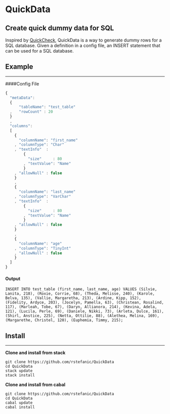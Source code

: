 # QuickData
## Create quick dummy data for SQL

Inspired by [QuickCheck](https://hackage.haskell.org/package/QuickCheck), QuickData is a way to generate dummy rows for a SQL database. Given a definition in a config file, an INSERT statement that can be used for a SQL database.

## Example
---
####Config File
```javascript 
{
  "metaData": 
  {
      "tableName": "test_table"
  ,   "rowCount" : 20
  }
  ,
  "columns": 
  [
    { 
      "columnName": "first_name"
    , "columnType": "Char"
    , "textInfo"  :
        {
          "size"     : 80
        , "textValue": "Name"
        }
    , "allowNull" : false
    }
    ,
    {
      "columnName": "last_name"
    , "columnType": "VarChar"
    , "textInfo"  : 
        {
          "size"     : 80
        , "textValue": "Name"
        }
    , "allowNull" : false
    }
    ,
    {
      "columnName": "age"
    , "columnType": "TinyInt"
    , "allowNull" : false
    }
  ]
}
```

#### Output
```
INSERT INTO test_table (first_name, last_name, age) VALUES (Silvie, Lanita, 218), (Roxie, Corrie, 68), (Theda, Melisse, 240), (Karole, Belva, 135), (Vallie, Margaretha, 213), (Ardine, Kipp, 152), (Fidelity, Ardyce, 203), (Jocelyn, Pamella, 63), (Christean, Rosalind, 117), (Marleah, Tobe, 67), (Daryn, Allianora, 214), (Kevina, Adela, 121), (Lucila, Perle, 69), (Daniele, Nikki, 73), (Arleta, Dulce, 161), (Shirl, Anstice, 225), (Netta, Ottilie, 88), (Alethea, Melina, 169), (Margarethe, Christel, 120), (Euphemia, Timmy, 215);
```

## Install
---
**Clone and install from stack**
```
git clone https://github.com/rstefanic/QuickData
cd QuickData
stack update
stack install
```

**Clone and install from cabal**
```
git clone https://github.com/rstefanic/QuickData
cd QuickData
cabal update
cabal install
```